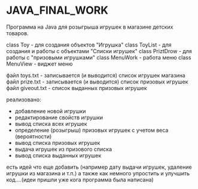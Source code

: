 # JAVA_FINAL_WORK
Программа на Java для розыгрыша игрушек в магазине детских товаров.

class Toy - для создания объектов "Игрушка"
class ToyList - для создания и работы с объектами "Списки игрушек"
class PriztDrow - для работы с "призовыми игрушками"
class MenuWork - работа меню
class MenuView - виджет меню

файл toys.txt  - записывается (и выводится) список игрушек магазина
файл prize.txt - записывается (и выводится) список призовых игрушек
файл giveout.txt - список выданных призовых игрушек

реализовано:
- добавление новой игрушки
- редактирование свойств игрушки
- вывод списка всех игрушек
- определение (розыгрыш) призовых игрушек с учетом веса (вероятности)
- вывод списка призовых игрушек
- выдача игрушек из призового списка
- вывод списка выданных игрушек

есть идей что еще добавить (например дату выдачи игрушек, удаление игрушки из магазина и т.п.)
а также как немного упростить и улучшить код....(идеи пришли уже кога программа была написана)
